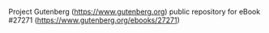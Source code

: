 Project Gutenberg (https://www.gutenberg.org) public repository for eBook #27271 (https://www.gutenberg.org/ebooks/27271)
